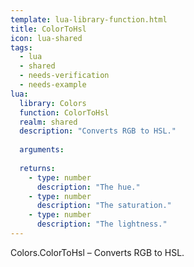 ```yaml
---
template: lua-library-function.html
title: ColorToHsl
icon: lua-shared
tags:
  - lua
  - shared
  - needs-verification
  - needs-example
lua:
  library: Colors
  function: ColorToHsl
  realm: shared
  description: "Converts RGB to HSL."
  
  arguments:
  
  returns:
    - type: number
      description: "The hue."
    - type: number
      description: "The saturation."
    - type: number
      description: "The lightness."
---
```


<div class="lua__search__keywords">
Colors.ColorToHsl &#x2013; Converts RGB to HSL.
</div>
